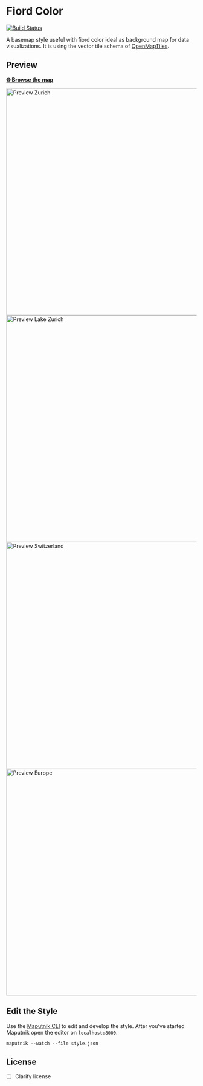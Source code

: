 # Fiord Color

[![Build Status](https://travis-ci.org/openmaptiles/fiord-color-gl-style.svg?branch=master)](https://travis-ci.org/openmaptiles/fiord-color-gl-style)

A basemap style useful with fiord color ideal as background map for data visualizations. It is using the vector tile
schema of [OpenMapTiles](https://github.com/openmaptiles/openmaptiles).

## Preview

**[:globe_with_meridians: Browse the map](https://openmaptiles.github.io/fiord-color-gl-style/)**

<img src="https://github.com/openmaptiles/fiord-color-gl-style/raw/gh-pages/preview/preview-15.png" width="600" title="Preview Zurich">

<img src="https://github.com/openmaptiles/fiord-color-gl-style/raw/gh-pages/preview/preview-10.png" width="600" title="Preview Lake Zurich">

<img src="https://github.com/openmaptiles/fiord-color-gl-style/raw/gh-pages/preview/preview-7.png" width="600" title="Preview Switzerland">

<img src="https://github.com/openmaptiles/fiord-color-gl-style/raw/gh-pages/preview/preview-4.png" width="600" title="Preview Europe">

## Edit the Style

Use the [Maputnik CLI](http://openmaptiles.org/docs/style/maputnik/) to edit and develop the style.
After you've started Maputnik open the editor on `localhost:8000`.

```
maputnik --watch --file style.json
```

## License

- [ ] Clarify license
